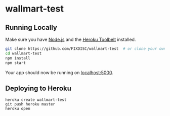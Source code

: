 # wallmart-test
## Running Locally

Make sure you have [Node.js](http://nodejs.org/) and the [Heroku Toolbelt](https://toolbelt.heroku.com/) installed.

```sh
git clone https://github.com/FIXDISC/wallmart-test  # or clone your own fork
cd wallmart-test
npm install
npm start
```

Your app should now be running on [localhost:5000](http://localhost:5000/).

## Deploying to Heroku

```
heroku create wallmart-test
git push heroku master
heroku open
```

